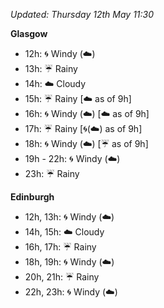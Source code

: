 *Updated: Thursday 12th May 11:30*

**Glasgow**

* 12h: :cyclone: Windy (:cloud:)
* 13h: :umbrella: Rainy
* 14h: :cloud: Cloudy
* 15h: :umbrella: Rainy [:cloud: as of 9h]
* 16h: :cyclone: Windy (:cloud:) [:cloud: as of 9h]
* 17h: :umbrella: Rainy [:cyclone:(:cloud:) as of 9h]
* 18h: :cyclone: Windy (:cloud:) [:umbrella: as of 9h]
* 19h - 22h: :cyclone: Windy (:cloud:)
* 23h: :umbrella: Rainy

**Edinburgh**

* 12h, 13h: :cyclone: Windy (:cloud:)
* 14h, 15h: :cloud: Cloudy
* 16h, 17h: :umbrella: Rainy
* 18h, 19h: :cyclone: Windy (:cloud:)
* 20h, 21h: :umbrella: Rainy
* 22h, 23h: :cyclone: Windy (:cloud:)
